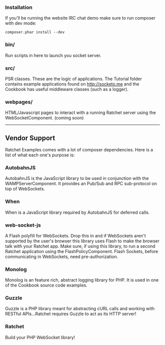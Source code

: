 ### Installation

If you'll be running the website IRC chat demo make sure to run composer with dev mode:

    composer.phar install --dev

### bin/

Run scripts in here to launch you socket server.

### src/

PSR classes.  These are the logic of applications. The Tutorial folder contains example applications found on http://socketo.me and the Cookbook has useful middleware classes (such as a logger).

### webpages/

HTML/Javascript pages to interact with a running Ratchet server using the WebSocketComponent. (coming soon)

---

## Vendor Support

Ratchet Examples comes with a lot of composer dependencies.  Here is a list of what each one's purpose is:

### AutobahnJS

AutobahnJS is the JavaScript library to be used in conjunction with the WAMPServerComponent. It provides an Pub/Sub and RPC sub-protocol on top of WebSockets. 

### When

When is a JavaScript library required by AutobahnJS for deferred calls.

### web-socket-js

A Flash polyfill for WebSockets.  Drop this in and if WebSockets aren't supported by the user's browser this library uses Flash to make the browser talk with your Ratchet app. 
Make sure, if using this library, to run a second Ratchet application using the FlashPolicyComponent.  Flash Sockets, before communicating in WebSockets, need pre-authorization. 

### Monolog

Monolog is an feature rich, abstract logging library for PHP. It is used in one of the Cookbook source code examples.

### Guzzle

Guzzle is a PHP library meant for abstracting cURL calls and working with RESTful APIs...Ratchet requires Guzzle to act as its HTTP server!

### Ratchet

Build your PHP WebSocket library!